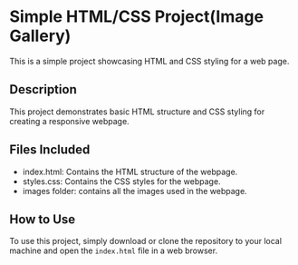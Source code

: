 # Simple HTML/CSS Project(Image Gallery)

This is a simple project showcasing HTML and CSS styling for a web page.

## Description

This project demonstrates basic HTML structure and CSS styling for creating a responsive webpage.
## Files Included

- index.html: Contains the HTML structure of the webpage.
- styles.css: Contains the CSS styles for the webpage.
- images folder: contains all the images used in the webpage.

## How to Use

To use this project, simply download or clone the repository to your local machine and open the `index.html` file in a web browser.
